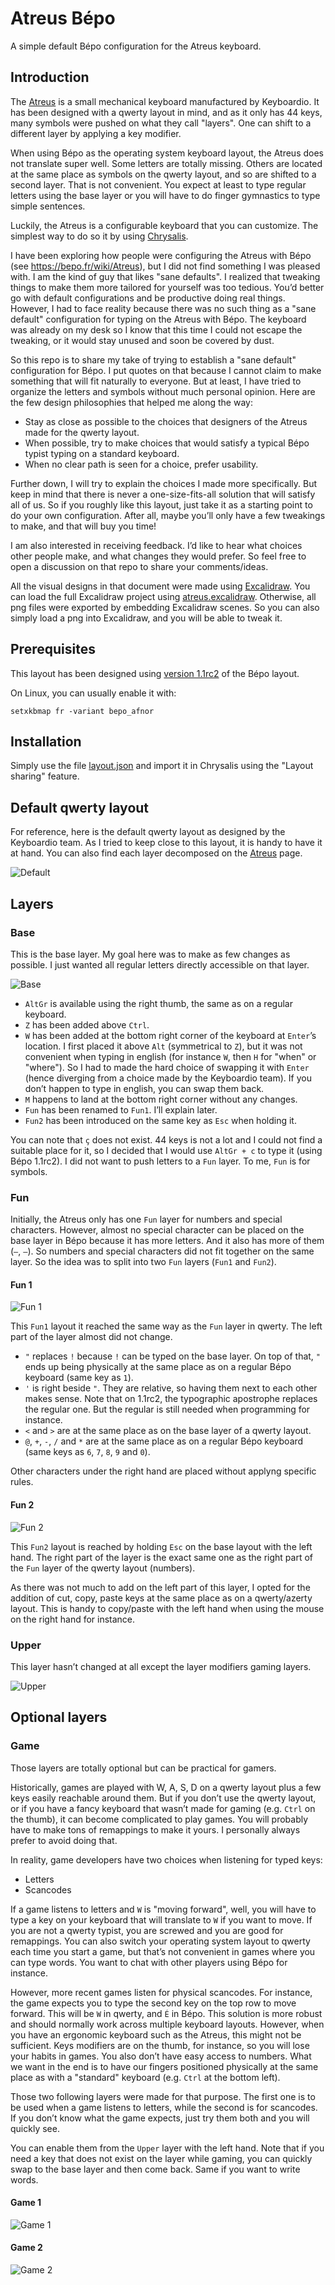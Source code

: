 # Atreus Bépo

A simple default Bépo configuration for the Atreus keyboard.

## Introduction

The [Atreus](https://www.kickstarter.com/projects/keyboardio/atreus) is a small mechanical keyboard manufactured by Keyboardio. It has been designed with a qwerty layout in mind, and as it only has 44 keys, many symbols were pushed on what they call "layers". One can shift to a different layer by applying a key modifier.

When using Bépo as the operating system keyboard layout, the Atreus does not translate super well. Some letters are totally missing. Others are located at the same place as symbols on the qwerty layout, and so are shifted to a second layer. That is not convenient. You expect at least to type regular letters using the base layer or you will have to do finger gymnastics to type simple sentences.

Luckily, the Atreus is a configurable keyboard that you can customize. The simplest way to do so it by using [Chrysalis](https://github.com/keyboardio/Chrysalis).

I have been exploring how people were configuring the Atreus with Bépo (see https://bepo.fr/wiki/Atreus), but I did not find something I was pleased with. I am the kind of guy that likes "sane defaults". I realized that tweaking things to make them more tailored for yourself was too tedious. You’d better go with default configurations and be productive doing real things. However, I had to face reality because there was no such thing as a "sane default" configuration for typing on the Atreus with Bépo. The keyboard was already on my desk so I know that this time I could not escape the tweaking, or it would stay unused and soon be covered by dust.

So this repo is to share my take of trying to establish a "sane default" configuration for Bépo. I put quotes on that because I cannot claim to make something that will fit naturally to everyone. But at least, I have tried to organize the letters and symbols without much personal opinion. Here are the few design philosophies that helped me along the way:
- Stay as close as possible to the choices that designers of the Atreus made for the qwerty layout.
- When possible, try to make choices that would satisfy a typical Bépo typist typing on a standard keyboard.
- When no clear path is seen for a choice, prefer usability.

Further down, I will try to explain the choices I made more specifically. But keep in mind that there is never a one-size-fits-all solution that will satisfy all of us. So if you roughly like this layout, just take it as a starting point to do your own configuration. After all, maybe you’ll only have a few tweakings to make, and that will buy you time!

I am also interested in receiving feedback. I’d like to hear what choices other people make, and what changes they would prefer. So feel free to open a discussion on that repo to share your comments/ideas.

All the visual designs in that document were made using [Excalidraw](https://excalidraw.com/). You can load the full Excalidraw project using [atreus.excalidraw](./atreus.excalidraw). Otherwise, all png files were exported by embedding Excalidraw scenes. So you can also simply load a png into Excalidraw, and you will be able to tweak it.

## Prerequisites

This layout has been designed using [version 1.1rc2](https://bepo.fr/wiki/Version_1.1rc2) of the Bépo layout.

On Linux, you can usually enable it with:

```
setxkbmap fr -variant bepo_afnor
```

## Installation

Simply use the file [layout.json](./layout.json) and import it in Chrysalis using the "Layout sharing" feature. 

## Default qwerty layout

For reference, here is the default qwerty layout as designed by the Keyboardio team. As I tried to keep close to this layout, it is handy to have it at hand. You can also find each layer decomposed on the [Atreus](https://www.kickstarter.com/projects/keyboardio/atreus) page.

![Default](./qwerty.png)

## Layers

### Base

This is the base layer. My goal here was to make as few changes as possible. I just wanted all regular letters directly accessible on that layer.

![Base](./layers/0-base.png)

- `AltGr` is available using the right thumb, the same as on a regular keyboard.
- `Z` has been added above `Ctrl`.
- `W` has been added at the bottom right corner of the keyboard at `Enter`’s location. I first placed it above `Alt` (symmetrical to `Z`), but it was not convenient when typing in english (for instance `W`, then `H` for "when" or "where"). So I had to made the hard choice of swapping it with `Enter` (hence diverging from a choice made by the Keyboardio team). If you don’t happen to type in english, you can swap them back.
- `M` happens to land at the bottom right corner without any changes.
- `Fun` has been renamed to `Fun1`. I’ll explain later.
- `Fun2` has been introduced on the same key as `Esc` when holding it.

You can note that `ç` does not exist. 44 keys is not a lot and I could not find a suitable place for it, so I decided that I would use `AltGr + c` to type it (using Bépo 1.1rc2). I did not want to push letters to a `Fun` layer. To me, `Fun` is for symbols.

### Fun

Initially, the Atreus only has one `Fun` layer for numbers and special characters. However, almost no special character can be placed on the base layer in Bépo because it has more letters. And it also has more of them (`–`, `—`). So numbers and special characters did not fit together on the same layer. So the idea was to split into two `Fun` layers (`Fun1` and `Fun2`).

#### Fun 1

![Fun 1](./layers/1-fun1.png)

This `Fun1` layout it reached the same way as the `Fun` layer in qwerty. The left part of the layer almost did not change.

- `"` replaces `!` because `!` can be typed on the base layer. On top of that, `"` ends up being physically at the same place as on a regular Bépo keyboard (same key as `1`).
- `'` is right beside `"`. They are relative, so having them next to each other makes sense. Note that on 1.1rc2, the typographic apostrophe replaces the regular one. But the regular is still needed when programming for instance.
- `<` and `>` are at the same place as on the base layer of a qwerty layout.
- `@`, `+`, `-`, `/` and `*` are at the same place as on a regular Bépo keyboard (same keys as `6`, `7`, `8`, `9` and `0`).

Other characters under the right hand are placed without applyng specific rules.

#### Fun 2

![Fun 2](./layers/3-fun2.png)

This `Fun2` layout is reached by holding `Esc` on the base layout with the left hand. The right part of the layer is the exact same one as the right part of the `Fun` layer of the qwerty layout (numbers).

As there was not much to add on the left part of this layer, I opted for the addition of cut, copy, paste keys at the same place as on a qwerty/azerty layout. This is handy to copy/paste with the left hand when using the mouse on the right hand for instance.

### Upper

This layer hasn’t changed at all except the layer modifiers gaming layers.

![Upper](./layers/2-upper.png)

## Optional layers

### Game

Those layers are totally optional but can be practical for gamers.

Historically, games are played with W, A, S, D on a qwerty layout plus a few keys easily reachable around them. But if you don’t use the qwerty layout, or if you have a fancy keyboard that wasn’t made for gaming (e.g. `Ctrl` on the thumb), it can become complicated to play games. You will probably have to make tons of remappings to make it yours. I personally always prefer to avoid doing that.

In reality, game developers have two choices when listening for typed keys:
- Letters
- Scancodes

If a game listens to letters and `W` is "moving forward", well, you will have to type a key on your keyboard that will translate to `W` if you want to move. If you are not a qwerty typist, you are screwed and you are good for remappings. You can also switch your operating system layout to qwerty each time you start a game, but that’s not convenient in games where you can type words. You want to chat with other players using Bépo for instance.

However, more recent games listen for physical scancodes. For instance, the game expects you to type the second key on the top row to move forward. This will be `W` in qwerty, and `É` in Bépo. This solution is more robust and should normally work across multiple keyboard layouts. However, when you have an ergonomic keyboard such as the Atreus, this might not be sufficient. Keys modifiers are on the thumb, for instance, so you will lose your habits in games. You also don’t have easy access to numbers. What we want in the end is to have our fingers positioned physically at the same place as with a "standard" keyboard (e.g. `Ctrl` at the bottom left).

Those two following layers were made for that purpose. The first one is to be used when a game listens to letters, while the second is for scancodes. If you don’t know what the game expects, just try them both and you will quickly see.

You can enable them from the `Upper` layer with the left hand. Note that if you need a key that does not exist on the layer while gaming, you can quickly swap to the base layer and then come back. Same if you want to write words.

#### Game 1

![Game 1](./layers/4-game1.png)

#### Game 2

![Game 2](./layers/5-game2.png)
